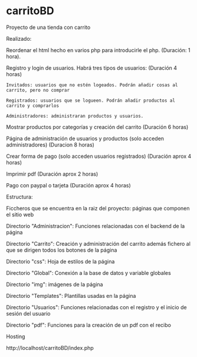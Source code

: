 # carritoBD
Proyecto de una tienda con carrito

Realizado:

  Reordenar el html hecho en varios php para introducirle el php. (Duración: 1 hora).
  
  Registro y login de usuarios. Habrá tres tipos de usuarios: (Duración 4 horas)
  
    Invitados: usuarios que no estén logeados. Podrán añadir cosas al carrito, pero no comprar
    
    Registrados: usuarios que se logueen. Podrán añadir productos al carrito y comprarlos
    
    Administradores: administraran productos y usuarios.
    
  Mostrar productos por categorías y creación del carrito (Duración 6 horas)
  
  Página de administración de usuarios y productos (solo acceden administradores) (Duracion 8 horas)
  
  Crear forma de pago (solo acceden usuarios registrados) (Duración aprox 4 horas)
  
  Imprimir pdf (Duración aprox 2 horas)
  
  Pago con paypal o tarjeta (Duración aprox 4 horas)
  


Estructura:

  Ficcheros que se encuentra en la raiz del proyecto: páginas que componen el sitio web
  
  Directorio "Administracion": Funciones relacionadas con el backend de la página
  
  Directorio "Carrito": Creación y administración del carrito además fichero al que se dirigen todos los botones de la página
  
  Directorio "css": Hoja de estilos de la página
  
  Directorio "Global": Conexión a la base de datos y variable globales
  
  Directorio "img": imágenes de la página
  
  Directorio "Templates": Plantillas usadas en la página
  
  Directorio "Usuarios": Funciones relacionadas con el registro y el inicio de sesión del usuario
  
  Directorio "pdf": Funciones para la creación de un pdf con el recibo
  

Hosting

http://localhost/carritoBD/index.php
  
